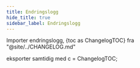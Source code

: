 ```yaml
---
title: Endringslogg
hide_title: true
sidebar_label: Endringslogg
---
```


Importer endringslogg, {toc as ChangelogTOC} fra "@site/../CHANGELOG.md"

<Changelog />

eksporter samtidig med c = ChangelogTOC;
